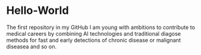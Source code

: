 # Hello-World
The first repository in my GitHub
I am young with ambitions to contribute to medical careers by combining AI technologies and traditional diagose methods for fast and early detections of  chronic disease or malignant diseasea and so on.
